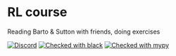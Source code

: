 # RL course

Reading Barto &amp; Sutton with friends, doing exercises

[![Discord](https://badgen.net/badge/icon/discord?icon=discord&label)](https://discord.gg/zE8zNCzJ)
[![Checked with black](https://img.shields.io/badge/code%20style-black-000000.svg)](https://github.com/psf/black)
[![Checked with mypy](https://camo.githubusercontent.com/59eab954a267c6e9ff1d80e8055de43a0ad771f5e1f3779aef99d111f20bee40/687474703a2f2f7777772e6d7970792d6c616e672e6f72672f7374617469632f6d7970795f62616467652e737667)](http://mypy-lang.org/)
